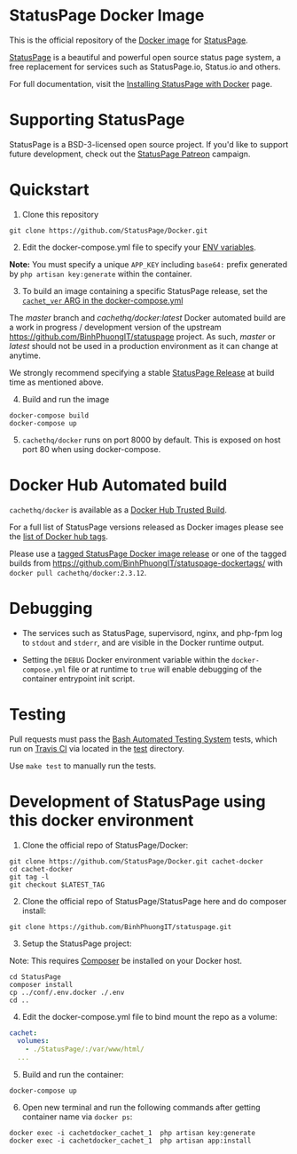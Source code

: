 # StatusPage Docker Image

This is the official repository of the [Docker image](https://github.com/BinhPhuongIT/statuspage-docker) for [StatusPage](https://github.com/BinhPhuongIT/statuspage).

[StatusPage](https://github.com/BinhPhuongIT/statuspage) is a beautiful and powerful open source status page system, a free replacement for services such as StatusPage.io, Status.io and others.

For full documentation, visit the [Installing StatusPage with Docker](https://docs.cachethq.io/docs/get-started-with-docker) page.

# Supporting StatusPage

StatusPage is a BSD-3-licensed open source project. If you'd like to support future development, check out the [StatusPage Patreon](https://patreon.com/jbrooksuk) campaign.

# Quickstart

1. Clone this repository

  ```shell
  git clone https://github.com/StatusPage/Docker.git
  ```

2. Edit the docker-compose.yml file to specify your [ENV variables](/conf/.env.docker).

__Note:__ You must specify a unique `APP_KEY` including `base64:` prefix generated by `php artisan key:generate` within the container.

3. To build an image containing a specific StatusPage release, set the [`cachet_ver` ARG in the docker-compose.yml](/docker-compose.yml)

  The *master* branch and *cachethq/docker:latest* Docker automated build are a work in progress / development version of the upstream https://github.com/BinhPhuongIT/statuspage project. As such, *master* or *latest* should not be used in a production environment as it can change at anytime.

  We strongly recommend specifying a stable [StatusPage Release](https://github.com/BinhPhuongIT/statuspage/releases) at build time as mentioned above.

4. Build and run the image

  ```shell
  docker-compose build
  docker-compose up
  ```

5. `cachethq/docker`  runs on port 8000 by default. This is exposed on host port 80 when using docker-compose.

# Docker Hub Automated build

`cachethq/docker` is available as a [Docker Hub Trusted Build](https://github.com/BinhPhuongIT/statuspage-docker).

For a full list of StatusPage versions released as Docker images  please see the [list of Docker hub tags](https://github.com/BinhPhuongIT/statuspage-dockertags/).

Please use a [tagged StatusPage Docker image release](https://github.com/StatusPage/Docker/releases) or one of the tagged builds from https://github.com/BinhPhuongIT/statuspage-dockertags/ with `docker pull cachethq/docker:2.3.12`.

# Debugging

* The services such as StatusPage, supervisord, nginx, and php-fpm log to `stdout` and `stderr`, and are visible in the Docker runtime output. 

* Setting the `DEBUG` Docker environment variable within the `docker-compose.yml` file or at runtime to `true` will enable debugging of the container entrypoint init script.

# Testing

Pull requests must pass the [Bash Automated Testing System](https://github.com/sstephenson/bats) tests, which run on [Travis CI](https://travis-ci.org/StatusPage/Docker) via located in the [test](test) directory.

Use `make test` to manually run the tests.


# Development of StatusPage using this docker environment

1.  Clone the official repo of StatusPage/Docker:

  ```shell
  git clone https://github.com/StatusPage/Docker.git cachet-docker
  cd cachet-docker
  git tag -l
  git checkout $LATEST_TAG
  ```
2. Clone the official repo of StatusPage/StatusPage here and do composer install:

  ```shell
  git clone https://github.com/BinhPhuongIT/statuspage.git
  ```

3. Setup the StatusPage project:

Note: This requires [Composer](https://getcomposer.org/) be installed on your Docker host.  

 ```shell
cd StatusPage
composer install
cp ../conf/.env.docker ./.env
cd ..
```

4. Edit the docker-compose.yml file to bind mount the repo as a volume:

  ```yaml
 cachet:
    volumes:
      - ./StatusPage/:/var/www/html/
    ...  
  ```

5. Build and run the container:

  ```shell
  docker-compose up
  ```

6. Open new terminal and run the following commands after getting container name via `docker ps`:

  ```shell
  docker exec -i cachetdocker_cachet_1  php artisan key:generate
  docker exec -i cachetdocker_cachet_1  php artisan app:install
  ```
